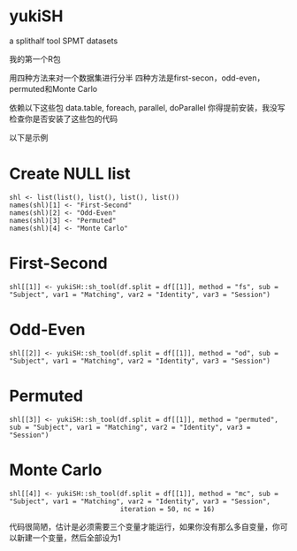 # yukiSH
a splithalf tool SPMT datasets

我的第一个R包

用四种方法来对一个数据集进行分半
四种方法是first-secon，odd-even，permuted和Monte Carlo

依赖以下这些包
data.table, foreach, parallel, doParallel
你得提前安装，我没写检查你是否安装了这些包的代码

以下是示例

# Create NULL list
```{r Split Half List}
shl <- list(list(), list(), list(), list())
names(shl)[1] <- "First-Second"
names(shl)[2] <- "Odd-Even"
names(shl)[3] <- "Permuted"
names(shl)[4] <- "Monte Carlo"
```

# First-Second
```{r First-Second SHR}
shl[[1]] <- yukiSH::sh_tool(df.split = df[[1]], method = "fs", sub = "Subject", var1 = "Matching", var2 = "Identity", var3 = "Session")
```
# Odd-Even
```{r Odd-Even SHR}
shl[[2]] <- yukiSH::sh_tool(df.split = df[[1]], method = "od", sub = "Subject", var1 = "Matching", var2 = "Identity", var3 = "Session")
```
# Permuted
```{r Permuted SHR}
shl[[3]] <- yukiSH::sh_tool(df.split = df[[1]], method = "permuted", sub = "Subject", var1 = "Matching", var2 = "Identity", var3 = "Session")
```
# Monte Carlo
```{r Monte Carlo SHR}
shl[[4]] <- yukiSH::sh_tool(df.split = df[[1]], method = "mc", sub = "Subject", var1 = "Matching", var2 = "Identity", var3 = "Session",
                            iteration = 50, nc = 16)
```

代码很简陋，估计是必须需要三个变量才能运行，如果你没有那么多自变量，你可以新建一个变量，然后全部设为1
